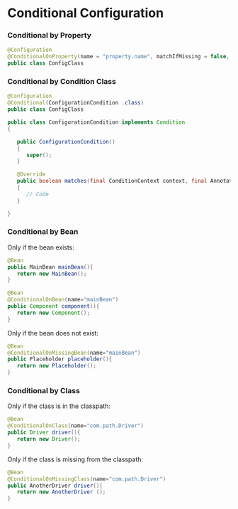 # Conditional Configuration

### Conditional by Property

```java
@Configuration
@ConditionalOnProperty(name = "property.name", matchIfMissing = false, havingValue = "true")
public class ConfigClass
```

### Conditional by Condition Class

```java
@Configuration
@Conditional(ConfigurationCondition .class)
public class ConfigClass
```

```java
public class ConfigurationCondition implements Condition
{

   public ConfigurationCondition()
   {
      super();
   }

   @Override
   public boolean matches(final ConditionContext context, final AnnotatedTypeMetadata metadata)
   {
      // Code
   }

}
```

### Conditional by Bean

Only if the bean exists:

```java
@Bean
public MainBean mainBean(){
   return new MainBean();
}

@Bean
@ConditionalOnBean(name="mainBean")
public Component component(){
   return new Component();
}
```

Only if the bean does not exist:

```java
@Bean
@ConditionalOnMissingBean(name="mainBean")
public Placeholder placeholder(){
   return new Placeholder();
}
```

### Conditional by Class

Only if the class is in the classpath:

```java
@Bean
@ConditionalOnClass(name="com.path.Driver")
public Driver driver(){
   return new Driver();
}
```

Only if the class is missing from the classpath:

```java
@Bean
@ConditionalOnMissingClass(name="com.path.Driver")
public AnotherDriver driver(){
   return new AnotherDriver ();
}
```

